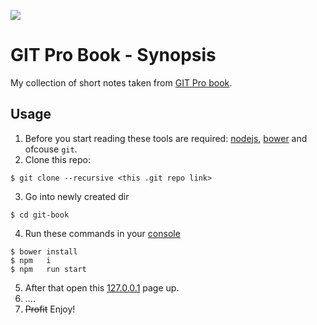![](https://git-scm.com/images/logos/downloads/Git-Logo-Black.png)
# GIT Pro Book - Synopsis
My collection of short notes taken from [GIT Pro book](http://git-scm.com/book/en/v2).

## Usage
1) Before you start reading these tools are required:
[nodejs](https://nodejs.org/en/), [bower](http://bower.io/) and ofcouse ``git``.
2) Clone this repo:
```
$ git clone --recursive <this .git repo link>
```
3) Go into newly created dir
```
$ cd git-book
```
4) Run these commands in your [console](https://en.wikipedia.org/wiki/Command-line_interface) 
```
$ bower install
$ npm   i
$ npm   run start
```
5) After that open this [127.0.0.1](http://127.0.0.1) page up.<br>
6) ....<br>
7) <del>Profit</del> Enjoy!<br>

